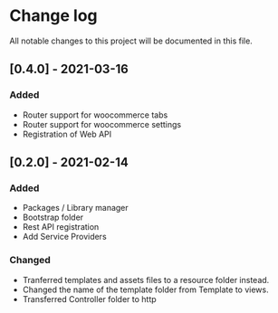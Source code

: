 # Change log
All notable changes to this project will be documented in this file.


## [0.4.0] - 2021-03-16
### Added
 - Router support for woocommerce tabs
 - Router support for woocommerce settings
 - Registration of Web API


## [0.2.0] - 2021-02-14
### Added
 - Packages / Library manager 
 - Bootstrap folder
 - Rest API registration
 - Add Service Providers
 
### Changed
 - Tranferred templates and assets files to a resource folder instead.
 - Changed the name of the template folder from Template to views.
 - Transferred Controller folder to http